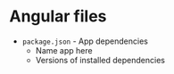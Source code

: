 # Angular files

- `package.json` - App dependencies
  - Name app here
  - Versions of installed dependencies
